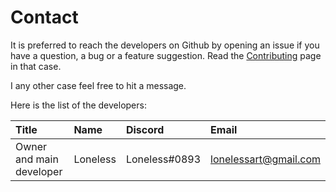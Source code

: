 # Contact

It is preferred to reach the developers on Github by opening an issue if you have a question, a bug or a feature suggestion. Read the [Contributing](contributing.md) page in that case.

I any other case feel free to hit a message.

Here is the list of the developers:

| Title | Name | Discord | Email |
| :--- | :--- | :--- | :--- |
| Owner and main developer | Loneless | Loneless\#0893 | lonelessart@gmail.com |

